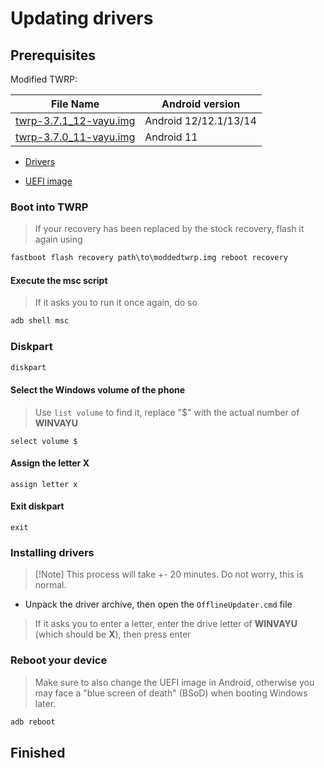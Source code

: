 # Updating drivers

## Prerequisites

Modified TWRP:

| File Name                                       | Android version |
|-------------------------------------------------|-----------------|
| [twrp-3.7.1_12-vayu.img](https://github.com/woa-vayu/POCOX3Pro-Guides/raw/main/Files/twrp-3.7.1_12-vayu.img) | Android 12/12.1/13/14 |
| [twrp-3.7.0_11-vayu.img](https://github.com/woa-vayu/POCOX3Pro-Guides/raw/main/Files/twrp-3.7.0_11-vayu.img) | Android 11 |

- [Drivers](https://github.com/woa-vayu/POCOX3Pro-Releases/releases/latest)

- [UEFI image](https://github.com/woa-vayu/POCOX3Pro-Releases/releases/latest)

### Boot into TWRP
>
> If your recovery has been replaced by the stock recovery, flash it again using

```cmd
fastboot flash recovery path\to\moddedtwrp.img reboot recovery
```

#### Execute the msc script
>
> If it asks you to run it once again, do so

```cmd
adb shell msc
```

### Diskpart

```cmd
diskpart
```

#### Select the Windows volume of the phone
>
> Use `list volume` to find it, replace "$" with the actual number of **WINVAYU**

```diskpart
select volume $
```

#### Assign the letter X

```diskpart
assign letter x
```

#### Exit diskpart

```diskpart
exit
```

### Installing drivers
>
> [!Note]
> This process will take +- 20 minutes. Do not worry, this is normal.

- Unpack the driver archive, then open the `OfflineUpdater.cmd` file

> If it asks you to enter a letter, enter the drive letter of **WINVAYU** (which should be **X**), then press enter

### Reboot your device
>
> Make sure to also change the UEFI image in Android, otherwise you may face a "blue screen of death" (BSoD) when booting Windows later.

```cmd
adb reboot
```

## Finished
